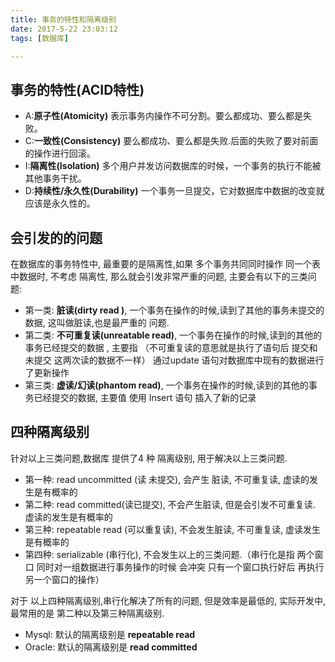 ```yaml
---
title: 事务的特性和隔离级别
date: 2017-5-22 23:03:12
tags: [数据库]

---
```

## 事务的特性(ACID特性)

- A:**原子性(Atomicity)**
       表示事务内操作不可分割。要么都成功、要么都是失败。
- C:**一致性(Consistency)**
       要么都成功、要么都是失败.后面的失败了要对前面的操作进行回滚。
- I:**隔离性(Isolation)**
      多个用户并发访问数据库的时候，一个事务的执行不能被其他事务干扰。
- D:**持续性/永久性(Durability)**
      一个事务一旦提交，它对数据库中数据的改变就应该是永久性的。


## 会引发的的问题
在数据库的事务特性中, 最重要的是隔离性,如果 多个事务共同同时操作 同一个表中数据时, 不考虑 隔离性,
那么就会引发非常严重的问题,  主要会有以下的三类问题:

- 第一类: **脏读(dirty read )**,  一个事务在操作的时候,读到了其他的事务未提交的数据, 这叫做脏读,也是最严重的
问题.
- 第二类: **不可重复读(unreatable read)**, 一个事务在操作的时候,读到的其他的事务已经提交的数据 , 主要指   （不可重复读的意思就是执行了语句后  提交和未提交 这两次读的数据不一样）
通过update 语句对数据库中现有的数据进行了更新操作
- 第三类: **虚读/幻读(phantom read)**, 一个事务在操作的时候,读到的其他的事务已经提交的数据, 主要值 使用
Insert 语句 插入了新的记录

## 四种隔离级别 
针对以上三类问题,数据库 提供了4 种 隔离级别, 用于解决以上三类问题.

- 第一种: read uncommitted (读 未提交), 会产生 脏读, 不可重复读, 虚读的发生是有概率的  
- 第二种: read committed(读已提交), 不会产生脏读, 但是会引发不可重复读.   虚读的发生是有概率的
- 第三种: repeatable read (可以重复读), 不会发生脏读, 不可重复读, 虚读发生是有概率的
- 第四种: serializable (串行化),  不会发生以上的三类问题.（串行化是指 两个窗口 同时对一组数据进行事务操作的时候  会冲突  只有一个窗口执行好后 再执行另一个窗口的操作）


对于 以上四种隔离级别,串行化解决了所有的问题, 但是效率是最低的, 实际开发中,最常用的是
第二种以及第三种隔离级别.
 
- Mysql: 默认的隔离级别是   **repeatable read**
- Oracle: 默认的隔离级别是  **read committed**